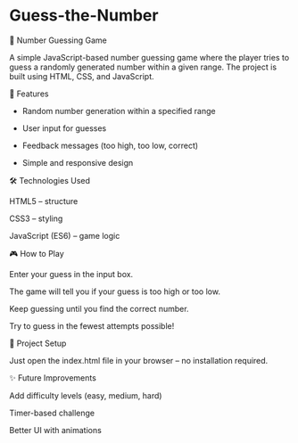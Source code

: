 # Guess-the-Number


🎯 Number Guessing Game

A simple JavaScript-based number guessing game where the player tries to guess a randomly generated number within a given range. The project is built using HTML, CSS, and JavaScript.

🚀 Features

- Random number generation within a specified range

- User input for guesses

- Feedback messages (too high, too low, correct)

- Simple and responsive design

🛠️ Technologies Used

HTML5 – structure

CSS3 – styling

JavaScript (ES6) – game logic

🎮 How to Play

Enter your guess in the input box.

The game will tell you if your guess is too high or too low.

Keep guessing until you find the correct number.

Try to guess in the fewest attempts possible!


📂 Project Setup

Just open the index.html file in your browser – no installation required.

✨ Future Improvements

Add difficulty levels (easy, medium, hard)

Timer-based challenge

Better UI with animations
